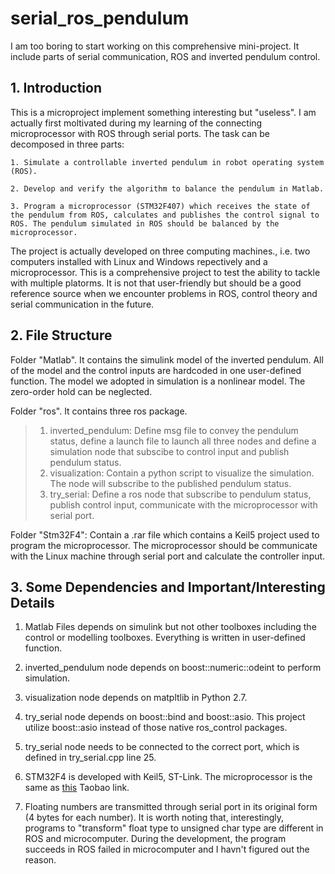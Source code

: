 # serial_ros_pendulum
I am too boring to start working on this comprehensive mini-project. It include parts of serial communication, ROS and inverted pendulum control. 

## 1. Introduction
This is a microproject implement something interesting but "useless". I am actually first moltivated during my learning of the connecting microprocessor with ROS through serial ports. The task can be decomposed in three parts:

    1. Simulate a controllable inverted pendulum in robot operating system (ROS).
    
    2. Develop and verify the algorithm to balance the pendulum in Matlab.
    
    3. Program a microprocessor (STM32F407) which receives the state of the pendulum from ROS, calculates and publishes the control signal to ROS. The pendulum simulated in ROS should be balanced by the microprocessor.
    
The project is actually developed on three computing machines., i.e. two computers installed with Linux and Windows repectively and a microprocessor. This is a comprehensive project to test the ability to tackle with multiple platorms. It is not that user-friendly but should be a good reference source when we encounter problems in ROS, control theory and serial communication in the future.

## 2. File Structure

   Folder "Matlab". It contains the simulink model of the inverted pendulum. All of the model and the control inputs are hardcoded in one user-defined function. The model we adopted in simulation is a nonlinear model. The zero-order hold can be neglected.

Folder "ros". It contains three ros package.
>  1. inverted_pendulum: Define msg file to convey the pendulum status, define a launch file to launch all three nodes and define a simulation node that subscibe to control input and publish pendulum status.
>  2. visualization: Contain a python script to visualize the simulation. The node will subscribe to the published pendulum status. 
>  3. try_serial: Define a ros node that subscribe to pendulum status, publish control input, communicate with the microprocessor with serial port.
   
Folder "Stm32F4": Contain a .rar file which contains a Keil5 project used to program the microprocessor. The microprocessor should be communicate with the Linux machine through serial port and calculate the controller input.

## 3. Some Dependencies and Important/Interesting Details

   1. Matlab Files depends on simulink but not other toolboxes including the control or modelling toolboxes. Everything is written in user-defined function.

   2. inverted_pendulum node depends on boost::numeric::odeint to perform simulation.

   3. visualization node depends on matpltlib in Python 2.7.

   4. try_serial node depends on boost::bind and boost::asio. This project utilize boost::asio instead of those native ros_control packages. 

   5. try_serial node needs to be connected to the correct port, which is defined in try_serial.cpp line 25.

   6. STM32F4 is developed with Keil5, ST-Link. The microprocessor is the same as [this](https://detail.tmall.com/item.htmspm=a230r.1.14.6.2ff226d9QLrN9y&id=524181346955&cm_id=140105335569ed55e27b&abbucket=19) Taobao link.

   7. Floating numbers are transmitted through serial port in its original form (4 bytes for each number). It is worth noting that, interestingly, programs to "transform" float type to unsigned char type are different in ROS and microcomputer. During the development, the program succeeds in ROS failed in microcomputer and I havn't figured out the reason.
